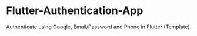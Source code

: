 # Flutter-Authentication-App
Authenticate using Google, Email/Password and Phone in Flutter (Template).
